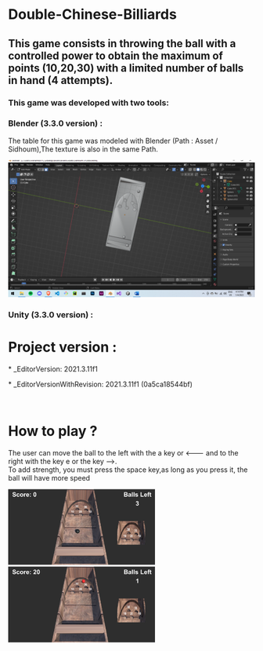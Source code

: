 # Double-Chinese-Billiards
## This game consists in throwing the ball with a controlled power to obtain the maximum of points (10,20,30) with a limited number of balls in hand (4 attempts).

### This game was developed with two tools: 
### Blender  (3.3.0 version) : 
The table for this game was modeled with Blender (Path : Asset / Sidhoum),The texture is also in the same Path.


<p float="center">
  <img src="/imgs/mesh.PNG" width="800" />
</p>

### Unity   (3.3.0 version) :
# Project version : 
<p>
  * _EditorVersion: 2021.3.11f1
</p>
<p>
  * _EditorVersionWithRevision: 2021.3.11f1 (0a5ca18544bf)
</p></br>
                
# How to play ?
The user can move the ball to the left with the a key or <---  and to the right with the key e or the key -->.</br>
To add strength, you must press the space key,as long as you press it, the ball will have more speed

<p float="center">
   <img src="/imgs/exemple.PNG" width="300" />
   <img src="/imgs/exemple2.PNG" width="300" />
</p>
